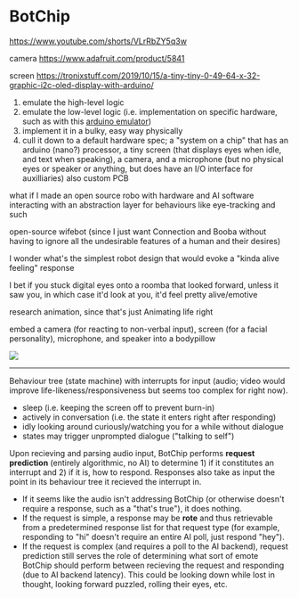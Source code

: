 # BotChip

https://www.youtube.com/shorts/VLrRbZY5q3w

camera https://www.adafruit.com/product/5841

screen https://tronixstuff.com/2019/10/15/a-tiny-tiny-0-49-64-x-32-graphic-i2c-oled-display-with-arduino/

1. emulate the high-level logic
2. emulate the low-level logic (i.e. implementation on specific hardware, such as with this [arduino emulator](https://wokwi.com/arduino))
3. implement it in a bulky, easy way physically
4. cull it down to a default hardware spec; a "system on a chip" that has an arduino (nano?) processor, a tiny screen (that displays eyes when idle, and text when speaking), a camera, and a microphone (but no physical eyes or speaker or anything, but does have an I/O interface for auxilliaries) also custom PCB

what if I made an open source robo with hardware and AI software interacting with an abstraction layer for behaviours like eye-tracking and such

open-source wifebot (since I just want Connection and Booba without having to ignore all the undesirable features of a human and their desires)

I wonder what's the simplest robot design that would evoke a "kinda alive feeling" response

I bet if you stuck digital eyes onto a roomba that looked forward, unless it saw you, in which case it'd look at you, it'd feel pretty alive/emotive

research animation, since that's just Animating life right

embed a camera (for reacting to non-verbal input), screen (for a facial personality), microphone, and speaker into a bodypillow

![](https://images-na.ssl-images-amazon.com/images/I/41TpNiRo5KL.jpg)

---

Behaviour tree (state machine) with interrupts for input (audio; video would improve life-likeness/responsiveness but seems too complex for right now).
- sleep (i.e. keeping the screen off to prevent burn-in)
- actively in conversation (i.e. the state it enters right after responding)
- idly looking around curiously/watching you for a while without dialogue
- states may trigger unprompted dialogue ("talking to self")

Upon recieving and parsing audio input, BotChip performs **request prediction** (entirely algorithmic, no AI) to determine 1) if it constitutes an interrupt and 2) if it is, how to respond. Responses also take as input the point in its behaviour tree it recieved the interrupt in.

- If it seems like the audio isn't addressing BotChip (or otherwise doesn't require a response, such as a "that's true"), it does nothing.
- If the request is simple, a response may be **rote** and thus retrievable from a predetermined response list for that request type (for example, responding to "hi" doesn't require an entire AI poll, just respond "hey").
- If the request is complex (and requires a poll to the AI backend), request prediction still serves the role of determining what sort of emote BotChip should perform between recieving the request and responding (due to AI backend latency). This could be looking down while lost in thought, looking forward puzzled, rolling their eyes, etc.

